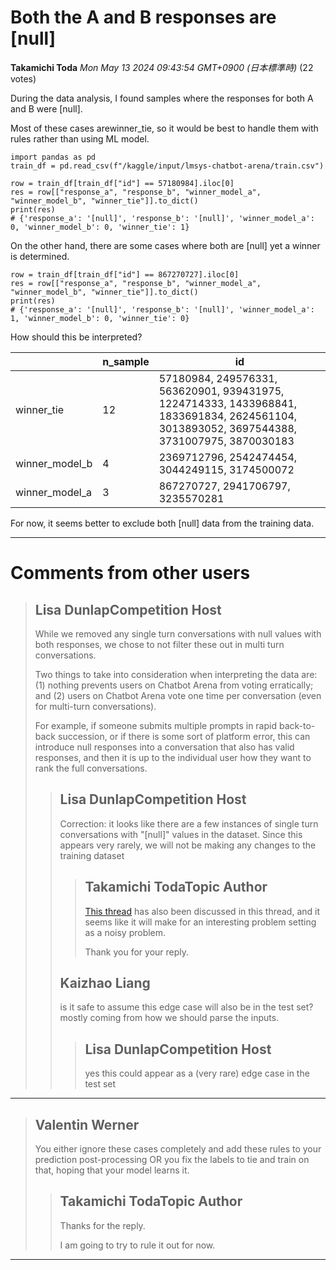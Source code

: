 # Both the A and B responses are [null]

**Takamichi Toda** *Mon May 13 2024 09:43:54 GMT+0900 (日本標準時)* (22 votes)

During the data analysis, I found samples where the responses for both A and B were [null]. 

Most of these cases arewinner_tie, so it would be best to handle them with rules rather than using ML model.

```
import pandas as pd
train_df = pd.read_csv(f"/kaggle/input/lmsys-chatbot-arena/train.csv")

row = train_df[train_df["id"] == 57180984].iloc[0]
res = row[["response_a", "response_b", "winner_model_a", "winner_model_b", "winner_tie"]].to_dict()
print(res)
# {'response_a': '[null]', 'response_b': '[null]', 'winner_model_a': 0, 'winner_model_b': 0, 'winner_tie': 1}

```

On the other hand, there are some cases where both are [null] yet a winner is determined. 

```
row = train_df[train_df["id"] == 867270727].iloc[0]
res = row[["response_a", "response_b", "winner_model_a", "winner_model_b", "winner_tie"]].to_dict()
print(res)
# {'response_a': '[null]', 'response_b': '[null]', 'winner_model_a': 1, 'winner_model_b': 0, 'winner_tie': 0}

```

How should this be interpreted? 

|  | n_sample | id |
| --- | --- | --- |
| winner_tie | 12 | 57180984, 249576331, 563620901, 939431975, 1224714333, 1433968841, 1833691834, 2624561104, 3013893052, 3697544388, 3731007975, 3870030183 |
| winner_model_b | 4 | 2369712796, 2542474454, 3044249115, 3174500072 |
| winner_model_a | 3 | 867270727, 2941706797, 3235570281 |

For now, it seems better to exclude both [null] data from the training data.



---

 # Comments from other users

> ## Lisa DunlapCompetition Host
> 
> While we removed any single turn conversations with null values with both responses, we chose to not filter these out in multi turn conversations.
> 
> Two things to take into consideration when interpreting the data are: (1) nothing prevents users on Chatbot Arena from voting erratically; and (2) users on Chatbot Arena vote one time per conversation (even for multi-turn conversations).
> 
> For example, if someone submits multiple prompts in rapid back-to-back succession, or if there is some sort of platform error, this can introduce null responses into a conversation that also has valid responses, and then it is up to the individual user how they want to rank the full conversations.
> 
> 
> 
> > ## Lisa DunlapCompetition Host
> > 
> > Correction: it looks like there are a few instances of single turn conversations with "[null]" values in the dataset. Since this appears very rarely, we will not be making any changes to the training dataset
> > 
> > 
> > 
> > > ## Takamichi TodaTopic Author
> > > 
> > > [This thread](https://www.kaggle.com/competitions/lmsys-chatbot-arena/discussion/502449) has also been discussed in this thread, and it seems like it will make for an interesting problem setting as a noisy problem.
> > > 
> > > Thank you for your reply.
> > > 
> > > 
> > > 
> > ## Kaizhao Liang
> > 
> > is it safe to assume this edge case will also be in the test set? mostly coming from how we should parse the inputs.
> > 
> > 
> > 
> > > ## Lisa DunlapCompetition Host
> > > 
> > > yes this could appear as a (very rare) edge case in the test set
> > > 
> > > 
> > > 


---

> ## Valentin Werner
> 
> You either ignore these cases completely and add these rules to your prediction post-processing OR you fix the labels to tie and train on that, hoping that your model learns it. 
> 
> 
> 
> > ## Takamichi TodaTopic Author
> > 
> > Thanks for the reply.
> > 
> > I am going to try to rule it out for now.
> > 
> > 
> > 


---

